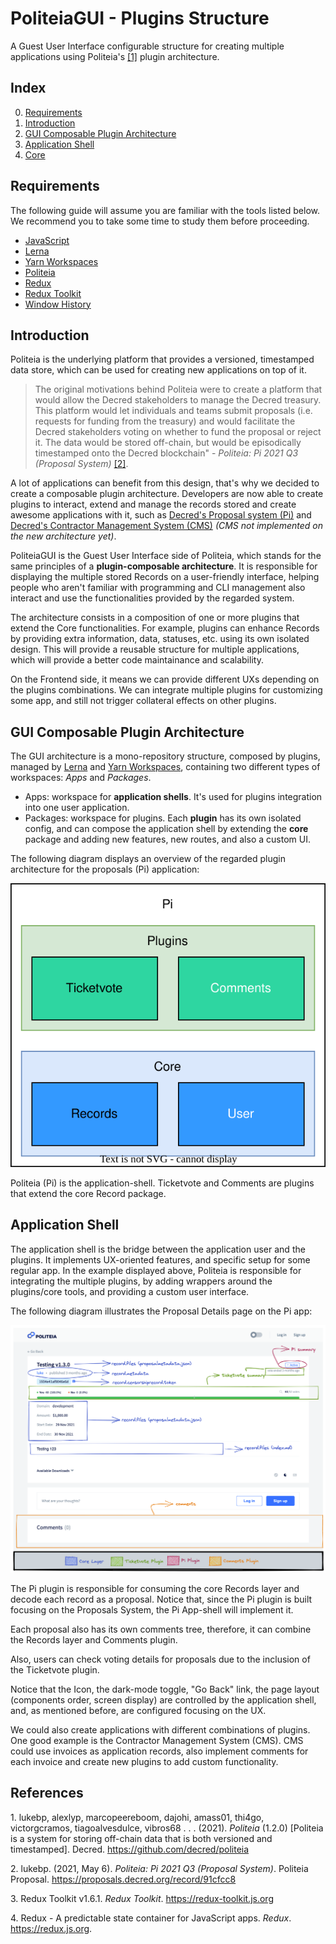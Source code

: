 # PoliteiaGUI - Plugins Structure

A Guest User Interface configurable structure for creating multiple applications
using Politeia's [[1]](#ref-1) plugin architecture.

## Index

0. [Requirements](#requirements)
1. [Introduction](#introduction)
2. [GUI Composable Plugin Architecture](#gui-composable-plugin-architecture)
3. [Application Shell](#application-shell)
4. [Core](#core)

## Requirements

The following guide will assume you are familiar with the tools listed below. We
recommend you to take some time to study them before proceeding.

- [JavaScript](https://developer.mozilla.org/docs/Web/JavaScript)
- [Lerna](https://lerna.js.org/)
- [Yarn Workspaces](https://yarnpkg.com/features/workspaces)
- [Politeia](https://github.com/decred/politeia)
- [Redux](https://redux.js.org/)
- [Redux Toolkit](https://redux-toolkit.js.org/)
- [Window History](https://developer.mozilla.org/docs/Web/API/Window/history)

## Introduction

Politeia is the underlying platform that provides a versioned, timestamped data
store, which can be used for creating new applications on top of it.

> The original motivations behind Politeia were to create a platform that would
> allow the Decred stakeholders to manage the Decred treasury. This platform
> would let individuals and teams submit proposals (i.e. requests for funding
> from the treasury) and would facilitate the Decred stakeholders voting on
> whether to fund the proposal or reject it. The data would be stored off-chain,
> but would be episodically timestamped onto the Decred blockchain" - _Politeia:
> Pi 2021 Q3 (Proposal System)_ [[2]](#ref-2).

A lot of applications can benefit from this design, that's why we decided to
create a composable plugin architecture. Developers are now able to create
plugins to interact, extend and manage the records stored and create awesome
applications with it, such as [Decred's Proposal system
(Pi)](https://proposals.decred.org) and [Decred's Contractor Management System
(CMS)](https://cms.decred.org/) _(CMS not implemented on the new architecture
yet)_.

PoliteiaGUI is the Guest User Interface side of Politeia, which stands for the
same principles of a **plugin-composable architecture**. It is responsible for
displaying the multiple stored Records on a user-friendly interface, helping
people who aren't familiar with programming and CLI management also interact
and use the functionalities provided by the regarded system.

The architecture consists in a composition of one or more plugins that extend
the Core functionalities. For example, plugins can enhance Records by providing
extra information, data, statuses, etc. using its own isolated design. This will
provide a reusable structure for multiple applications, which will provide a
better code maintainance and scalability.

On the Frontend side, it means we can provide different UXs depending on the
plugins combinations. We can integrate multiple plugins for customizing some
app, and still not trigger collateral effects on other plugins.

## GUI Composable Plugin Architecture

The GUI architecture is a mono-repository structure, composed by
plugins, managed by [Lerna](https://lerna.js.org/) and [Yarn
Workspaces](https://yarnpkg.com/features/workspaces), containing two
different types of workspaces: _Apps_ and _Packages_.

- Apps: workspace for **application shells**. It's used for plugins integration
  into one user application.
- Packages: workspace for plugins. Each **plugin** has its own isolated config,
  and can compose the application shell by extending the **core** package and
  adding new features, new routes, and also a custom UI.

The following diagram displays an overview of the regarded plugin architecture
for the proposals (Pi) application:

<p align="center">
  <img src="../docs/assets/plugin-architecture.svg" />
</p>

Politeia (Pi) is the application-shell. Ticketvote and Comments are plugins that
extend the core Record package.

## Application Shell

The application shell is the bridge between the application user and the
plugins. It implements UX-oriented features, and specific setup for some regular
app. In the example displayed above, Politeia is responsible for integrating the
multiple plugins, by adding wrappers around the plugins/core tools, and
providing a custom user interface.

The following diagram illustrates the Proposal Details page on the Pi app:

<p align="center">
  <img src="../docs/assets/ps-app-shell-pi.png" />
</p>

The Pi plugin is responsible for consuming the core Records layer and decode
each record as a proposal. Notice that, since the Pi plugin is built focusing
on the Proposals System, the Pi App-shell will implement it.

Each proposal also has its own comments tree, therefore, it can combine the
Records layer and Comments plugin.

Also, users can check voting details for proposals due to the inclusion of the
Ticketvote plugin.

Notice that the Icon, the dark-mode toggle, "Go Back" link, the page layout
(components order, screen display) are controlled by the application shell,
and, as mentioned before, are configured focusing on the UX.

We could also create applications with different combinations of plugins. One
good example is the Contractor Management System (CMS). CMS could use invoices
as application records, also implement comments for each invoice and create new
plugins to add custom functionality.

## References

<a id="ref-1">1</a>. lukebp, alexlyp, marcopeereboom, dajohi, amass01, thi4go,
victorgcramos, tiagoalvesdulce, vibros68 . . . (2021). _Politeia_ (1.2.0)
[Politeia is a system for storing off-chain data that is both versioned and
timestamped]. Decred. https://github.com/decred/politeia

<a id="ref-2">2</a>. lukebp. (2021, May 6). _Politeia: Pi 2021 Q3 (Proposal
System)_. Politeia Proposal. https://proposals.decred.org/record/91cfcc8

<a id="ref-3">3</a>. Redux Toolkit v1.6.1. _Redux Toolkit_.
https://redux-toolkit.js.org

<a id="ref-4">4</a>. Redux - A predictable state container for JavaScript apps.
_Redux_. https://redux.js.org.
